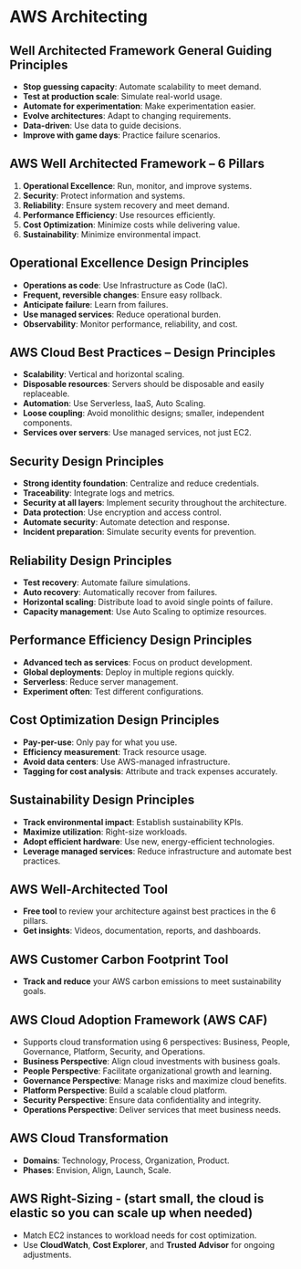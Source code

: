 # AWS Architecting

## Well Architected Framework General Guiding Principles

- **Stop guessing capacity**: Automate scalability to meet demand.
- **Test at production scale**: Simulate real-world usage.
- **Automate for experimentation**: Make experimentation easier.
- **Evolve architectures**: Adapt to changing requirements.
- **Data-driven**: Use data to guide decisions.
- **Improve with game days**: Practice failure scenarios.

## AWS Well Architected Framework – 6 Pillars

1. **Operational Excellence**: Run, monitor, and improve systems.
2. **Security**: Protect information and systems.
3. **Reliability**: Ensure system recovery and meet demand.
4. **Performance Efficiency**: Use resources efficiently.
5. **Cost Optimization**: Minimize costs while delivering value.
6. **Sustainability**: Minimize environmental impact.

## Operational Excellence Design Principles

- **Operations as code**: Use Infrastructure as Code (IaC).
- **Frequent, reversible changes**: Ensure easy rollback.
- **Anticipate failure**: Learn from failures.
- **Use managed services**: Reduce operational burden.
- **Observability**: Monitor performance, reliability, and cost.

## AWS Cloud Best Practices – Design Principles

- **Scalability**: Vertical and horizontal scaling.
- **Disposable resources**: Servers should be disposable and easily replaceable.
- **Automation**: Use Serverless, IaaS, Auto Scaling.
- **Loose coupling**: Avoid monolithic designs; smaller, independent components.
- **Services over servers**: Use managed services, not just EC2.

## Security Design Principles

- **Strong identity foundation**: Centralize and reduce credentials.
- **Traceability**: Integrate logs and metrics.
- **Security at all layers**: Implement security throughout the architecture.
- **Data protection**: Use encryption and access control.
- **Automate security**: Automate detection and response.
- **Incident preparation**: Simulate security events for prevention.

## Reliability Design Principles

- **Test recovery**: Automate failure simulations.
- **Auto recovery**: Automatically recover from failures.
- **Horizontal scaling**: Distribute load to avoid single points of failure.
- **Capacity management**: Use Auto Scaling to optimize resources.

## Performance Efficiency Design Principles

- **Advanced tech as services**: Focus on product development.
- **Global deployments**: Deploy in multiple regions quickly.
- **Serverless**: Reduce server management.
- **Experiment often**: Test different configurations.

## Cost Optimization Design Principles

- **Pay-per-use**: Only pay for what you use.
- **Efficiency measurement**: Track resource usage.
- **Avoid data centers**: Use AWS-managed infrastructure.
- **Tagging for cost analysis**: Attribute and track expenses accurately.

## Sustainability Design Principles

- **Track environmental impact**: Establish sustainability KPIs.
- **Maximize utilization**: Right-size workloads.
- **Adopt efficient hardware**: Use new, energy-efficient technologies.
- **Leverage managed services**: Reduce infrastructure and automate best practices.

## AWS Well-Architected Tool

- **Free tool** to review your architecture against best practices in the 6 pillars.
- **Get insights**: Videos, documentation, reports, and dashboards.

## AWS Customer Carbon Footprint Tool

- **Track and reduce** your AWS carbon emissions to meet sustainability goals.

## AWS Cloud Adoption Framework (AWS CAF)

- Supports cloud transformation using 6 perspectives: Business, People, Governance, Platform, Security, and Operations.
- **Business Perspective**: Align cloud investments with business goals.
- **People Perspective**: Facilitate organizational growth and learning.
- **Governance Perspective**: Manage risks and maximize cloud benefits.
- **Platform Perspective**: Build a scalable cloud platform.
- **Security Perspective**: Ensure data confidentiality and integrity.
- **Operations Perspective**: Deliver services that meet business needs.

## AWS Cloud Transformation

- **Domains**: Technology, Process, Organization, Product.
- **Phases**: Envision, Align, Launch, Scale.

## AWS Right-Sizing - (start small, the cloud is elastic so you can scale up when needed)

- Match EC2 instances to workload needs for cost optimization.
- Use **CloudWatch**, **Cost Explorer**, and **Trusted Advisor** for ongoing adjustments.
